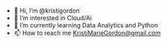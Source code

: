 - 👋 Hi, I’m @kristigordon
- 👀 I’m interested in Cloud/Ai
- 🌱 I’m currently learning Data Analytics and Python
- 📫 How to reach me KristiMarieGordon@gmail.com

<!---
kristigordon/kristigordon is a ✨ special ✨ repository because its `README.md` (this file) appears on your GitHub profile.
You can click the Preview link to take a look at your changes.
--->
